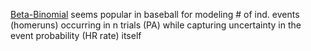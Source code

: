 [Beta-Binomial](https://en.m.wikipedia.org/wiki/Beta-binomial_distribution) seems popular in baseball for modeling # of ind. events (homeruns) occurring in n trials (PA) while capturing uncertainty in the event probability (HR rate) itself
